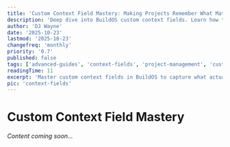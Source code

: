 ```yaml
---
title: 'Custom Context Field Mastery: Making Projects Remember What Matters'
description: 'Deep dive into BuildOS custom context fields. Learn how to capture project-specific information that makes work smarter over time.'
author: 'DJ Wayne'
date: '2025-10-23'
lastmod: '2025-10-23'
changefreq: 'monthly'
priority: '0.7'
published: false
tags: ['advanced-guides', 'context-fields', 'project-management', 'customization', 'power-users', 'ai']
readingTime: 11
excerpt: 'Master custom context fields in BuildOS to capture what actually matters for YOUR specific projects. Learn design patterns and advanced techniques for project context.'
pic: 'context-fields'
---
```


# Custom Context Field Mastery

*Content coming soon...*
